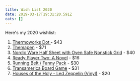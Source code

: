 ```yaml
---
title: Wish List 2020
date: 2019-03-17T19:31:20.591Z
cats: []
---
```

Here's my 2020 wishlist:

1. [Thermoworks Dot ](https://www.thermoworks.com/DOT?quantity=1&color=3) - $43
2. [Themapen](https://www.thermoworks.com/Classic-Thermapen?quantity=1&color=3) - $71
3. [Nordic Ware Half Sheet with Oven Safe Nonstick Grid](https://www.amazon.com/dp/B07BZLZFRG/) - $40
4. [Ready Player Two: A Novel](https://www.amazon.com/dp/1524761338/) - $16
5. [Running Belt / Fanny Pack](https://www.amazon.com/dp/B019SM9GPK/) - $30
6. [Transamerica Board Game](https://www.amazon.com/Rio-Grande-Games-Transamerica-Game/dp/B00008URUO) - $31
7. [Houses of the Holy - Led Zeppelin (Vinyl)](https://www.amazon.com/Houses-Holy-Remastered-Original-Vinyl/dp/B00M30VKWM) - $20
